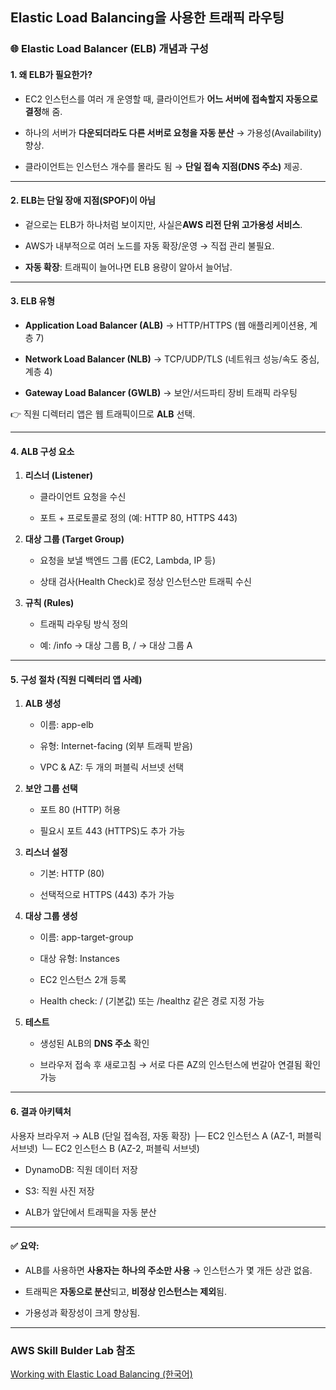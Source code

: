 ## Elastic Load Balancing을 사용한 트래픽 라우팅

### 🌐 Elastic Load Balancer (ELB) 개념과 구성
#### 1. 왜 ELB가 필요한가?

- EC2 인스턴스를 여러 개 운영할 때, 클라이언트가 **어느 서버에 접속할지 자동으로 결정**해 줌.

- 하나의 서버가 **다운되더라도 다른 서버로 요청을 자동 분산** → 가용성(Availability) 향상.

- 클라이언트는 인스턴스 개수를 몰라도 됨 → **단일 접속 지점(DNS 주소)** 제공.

---

#### 2. ELB는 단일 장애 지점(SPOF)이 아님

- 겉으로는 ELB가 하나처럼 보이지만, 사실은**AWS 리전 단위 고가용성 서비스**.

- AWS가 내부적으로 여러 노드를 자동 확장/운영 → 직접 관리 불필요.

- **자동 확장**: 트래픽이 늘어나면 ELB 용량이 알아서 늘어남.

---

#### 3. ELB 유형

- **Application Load Balancer (ALB)** → HTTP/HTTPS (웹 애플리케이션용, 계층 7)

- **Network Load Balancer (NLB)** → TCP/UDP/TLS (네트워크 성능/속도 중심, 계층 4)

- **Gateway Load Balancer (GWLB)** → 보안/서드파티 장비 트래픽 라우팅

👉 직원 디렉터리 앱은 웹 트래픽이므로 **ALB** 선택.

---

#### 4. ALB 구성 요소

1. **리스너 (Listener)**

    - 클라이언트 요청을 수신

    - 포트 + 프로토콜로 정의 (예: HTTP 80, HTTPS 443)

2. **대상 그룹 (Target Group)**

    - 요청을 보낼 백엔드 그룹 (EC2, Lambda, IP 등)

    - 상태 검사(Health Check)로 정상 인스턴스만 트래픽 수신

3. **규칙 (Rules)**

    - 트래픽 라우팅 방식 정의

    - 예: /info → 대상 그룹 B, / → 대상 그룹 A

---

#### 5. 구성 절차 (직원 디렉터리 앱 사례)

1. **ALB 생성**

    - 이름: app-elb

    - 유형: Internet-facing (외부 트래픽 받음)

    - VPC & AZ: 두 개의 퍼블릭 서브넷 선택

2. **보안 그룹 선택**

    - 포트 80 (HTTP) 허용

    - 필요시 포트 443 (HTTPS)도 추가 가능

3. **리스너 설정**

    - 기본: HTTP (80)

    - 선택적으로 HTTPS (443) 추가 가능

4. **대상 그룹 생성**

    - 이름: app-target-group

    - 대상 유형: Instances

    - EC2 인스턴스 2개 등록

    - Health check: / (기본값) 또는 /healthz 같은 경로 지정 가능

5. **테스트**

    - 생성된 ALB의 **DNS 주소** 확인

    - 브라우저 접속 후 새로고침 → 서로 다른 AZ의 인스턴스에 번갈아 연결됨 확인 가능

----

#### 6. 결과 아키텍처
사용자 브라우저 → ALB (단일 접속점, 자동 확장) 
   ├─ EC2 인스턴스 A (AZ-1, 퍼블릭 서브넷)
   └─ EC2 인스턴스 B (AZ-2, 퍼블릭 서브넷)


- DynamoDB: 직원 데이터 저장

- S3: 직원 사진 저장

- ALB가 앞단에서 트래픽을 자동 분산

---
#### ✅ 요약:

- ALB를 사용하면 **사용자는 하나의 주소만 사용** → 인스턴스가 몇 개든 상관 없음.

- 트래픽은 **자동으로 분산**되고, **비정상 인스턴스는 제외**됨.

- 가용성과 확장성이 크게 향상됨.

---



### AWS Skill Bulder Lab 참조
[Working with Elastic Load Balancing (한국어)](https://skillbuilder.aws/learn/U3SPYA234U/working-with-elastic-load-balancing-/8JRF4G2UVV)
